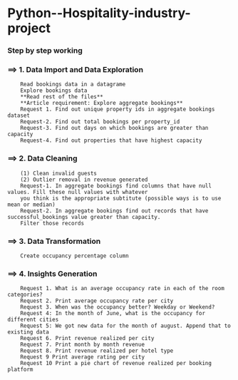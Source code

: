 # Python--Hospitality-industry-project
### Step by step working 
### ==> 1. Data Import and Data Exploration
        Read bookings data in a datagrame
        Explore bookings data
        **Read rest of the files**
        **Article requirement: Explore aggregate bookings**
        Request 1. Find out unique property ids in aggregate bookings dataset
        Request-2. Find out total bookings per property_id
        Request-3. Find out days on which bookings are greater than capacity
        Request-4. Find out properties that have highest capacity
### ==> 2. Data Cleaning
        (1) Clean invalid guests
        (2) Outlier removal in revenue generated
        Request-1. In aggregate bookings find columns that have null values. Fill these null values with whatever 
        you think is the appropriate subtitute (possible ways is to use mean or median)
        Request-2. In aggregate bookings find out records that have successful_bookings value greater than capacity.
        Filter those records
### ==> 3. Data Transformation
        Create occupancy percentage column
### ==> 4. Insights Generation
        Request 1. What is an average occupancy rate in each of the room categories?
        Request 2. Print average occupancy rate per city
        Request 3. When was the occupancy better? Weekday or Weekend?
        Request 4: In the month of June, what is the occupancy for different cities
        Request 5: We got new data for the month of august. Append that to existing data
        Request 6. Print revenue realized per city
        Request 7. Print month by month revenue
        Request 8. Print revenue realized per hotel type
        Request 9 Print average rating per city
        Request 10 Print a pie chart of revenue realized per booking platform

